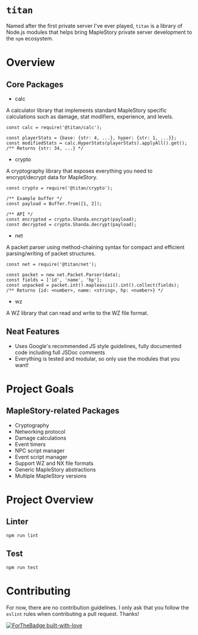 # `titan`

Named after the first private server I've ever played, `titan` is a library of Node.js modules that helps bring MapleStory private server development to the `npm` ecosystem.

# Overview

## Core Packages
* calc

A calculator library that implements standard MapleStory specific calculations such as damage, stat modifiers, experience, and levels.

```node
const calc = require('@titan/calc');

const playerStats = {base: {str: 4, ...}, hyper: {str: 1, ...}};
const modifiedStats = calc.HyperStats(playerStats).applyAll().get();
/** Returns {str: 34, ...} */
```

* crypto

A cryptography library that exposes everything you need to encrypt/decrypt data for MapleStory.

```node
const crypto = require('@titan/crypto');

/** Example buffer */
const payload = Buffer.from([1, 2]);

/** API */
const encrypted = crypto.Shanda.encrypt(payload);
const decrypted = crypto.Shanda.decrypt(payload);
```

* net

A packet parser using method-chaining syntax for compact and efficient parsing/writing of packet structures.

```node
const net = require('@titan/net');

const packet = new net.Packet.Parser(data);
const fields = ['id', 'name', 'hp'];
const unpacked = packet.int().mapleascii().int().collect(fields);
/** Returns {id: <number>, name: <string>, hp: <number>} */
```

* wz

A WZ library that can read and write to the WZ file format.

## Neat Features
* Uses Google's recommended JS style guidelines, fully documented code including full JSDoc comments
* Everything is tested and modular, so only use the modules that you want!

# Project Goals

## MapleStory-related Packages
* Cryptography
* Networking protocol
* Damage calculations
* Event timers
* NPC script manager
* Event script manager
* Support WZ and NX file formats
* Generic MapleStory abstractions
* Multiple MapleStory versions

# Project Overview

## Linter

```
npm run lint
```

## Test

```
npm run test
```

# Contributing

For now, there are no contribution guidelines. I only ask that you follow the `eslint` rules when contributing a pull request. Thanks!

[![ForTheBadge built-with-love](http://ForTheBadge.com/images/badges/built-with-love.svg)](https://GitHub.com/Naereen/)